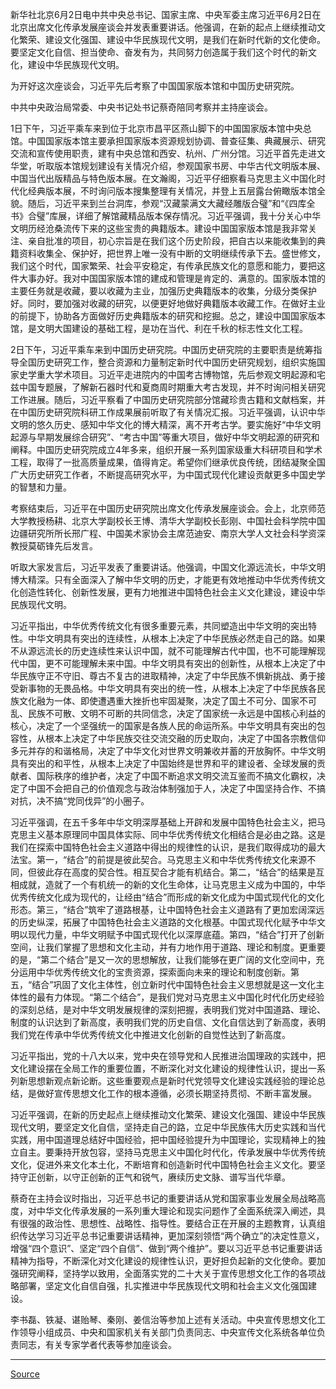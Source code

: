 新华社北京6月2日电中共中央总书记、国家主席、中央军委主席习近平6月2日在北京出席文化传承发展座谈会并发表重要讲话。他强调，在新的起点上继续推动文化繁荣、建设文化强国、建设中华民族现代文明，是我们在新时代新的文化使命。要坚定文化自信、担当使命、奋发有为，共同努力创造属于我们这个时代的新文化，建设中华民族现代文明。

为开好这次座谈会，习近平先后考察了中国国家版本馆和中国历史研究院。

中共中央政治局常委、中央书记处书记蔡奇陪同考察并主持座谈会。

1日下午，习近平乘车来到位于北京市昌平区燕山脚下的中国国家版本馆中央总馆。中国国家版本馆主要承担国家版本资源规划协调、普查征集、典藏展示、研究交流和宣传使用职责，建有中央总馆和西安、杭州、广州分馆。习近平首先走进文华堂，听取版本馆规划建设有关情况介绍，参观国家书房、中华古代文明版本展、中国当代出版精品与特色版本展。在文瀚阁，习近平仔细察看马克思主义中国化时代化经典版本展，不时询问版本搜集整理有关情况，并登上五层露台俯瞰版本馆全貌。随后，习近平来到兰台洞库，参观“汉藏蒙满文大藏经雕版合璧”和“《四库全书》合璧”库展，详细了解馆藏精品版本保存情况。习近平强调，我十分关心中华文明历经沧桑流传下来的这些宝贵的典籍版本。建设中国国家版本馆是我非常关注、亲自批准的项目，初心宗旨是在我们这个历史阶段，把自古以来能收集到的典籍资料收集全、保护好，把世界上唯一没有中断的文明继续传承下去。盛世修文，我们这个时代，国家繁荣、社会平安稳定，有传承民族文化的意愿和能力，要把这件大事办好。我对中国国家版本馆的建成和管理是肯定的、满意的。国家版本馆的主要任务就是收藏，要以收藏为主业，加强历史典籍版本的收集，分级分类保护好。同时，要加强对收藏的研究，以便更好地做好典籍版本收藏工作。在做好主业的前提下，协助各方面做好历史典籍版本的研究和挖掘。总之，建设中国国家版本馆，是文明大国建设的基础工程，是功在当代、利在千秋的标志性文化工程。

2日下午，习近平乘车来到中国历史研究院。中国历史研究院的主要职责是统筹指导全国历史研究工作，整合资源和力量制定新时代中国历史研究规划，组织实施国家史学重大学术项目。习近平走进院内的中国考古博物馆，先后参观文明起源和宅兹中国专题展，了解新石器时代和夏商周时期重大考古发现，并不时询问相关研究工作进展。随后，习近平察看了中国历史研究院部分馆藏珍贵古籍和文献档案，并在中国历史研究院科研工作成果展前听取了有关情况汇报。习近平强调，认识中华文明的悠久历史、感知中华文化的博大精深，离不开考古学。要实施好“中华文明起源与早期发展综合研究”、“考古中国”等重大项目，做好中华文明起源的研究和阐释。中国历史研究院成立4年多来，组织开展一系列国家级重大科研项目和学术工程，取得了一批高质量成果，值得肯定。希望你们继承优良传统，团结凝聚全国广大历史研究工作者，不断提高研究水平，为中国式现代化建设贡献更多中国史学的智慧和力量。

考察结束后，习近平在中国历史研究院出席文化传承发展座谈会。会上，北京师范大学教授杨耕、北京大学副校长王博、清华大学副校长彭刚、中国社会科学院中国边疆研究所所长邢广程、中国美术家协会主席范迪安、南京大学人文社会科学资深教授莫砺锋先后发言。

听取大家发言后，习近平发表了重要讲话。他强调，中国文化源远流长，中华文明博大精深。只有全面深入了解中华文明的历史，才能更有效地推动中华优秀传统文化创造性转化、创新性发展，更有力地推进中国特色社会主义文化建设，建设中华民族现代文明。

习近平指出，中华优秀传统文化有很多重要元素，共同塑造出中华文明的突出特性。中华文明具有突出的连续性，从根本上决定了中华民族必然走自己的路。如果不从源远流长的历史连续性来认识中国，就不可能理解古代中国，也不可能理解现代中国，更不可能理解未来中国。中华文明具有突出的创新性，从根本上决定了中华民族守正不守旧、尊古不复古的进取精神，决定了中华民族不惧新挑战、勇于接受新事物的无畏品格。中华文明具有突出的统一性，从根本上决定了中华民族各民族文化融为一体、即使遭遇重大挫折也牢固凝聚，决定了国土不可分、国家不可乱、民族不可散、文明不可断的共同信念，决定了国家统一永远是中国核心利益的核心，决定了一个坚强统一的国家是各族人民的命运所系。中华文明具有突出的包容性，从根本上决定了中华民族交往交流交融的历史取向，决定了中国各宗教信仰多元并存的和谐格局，决定了中华文化对世界文明兼收并蓄的开放胸怀。中华文明具有突出的和平性，从根本上决定了中国始终是世界和平的建设者、全球发展的贡献者、国际秩序的维护者，决定了中国不断追求文明交流互鉴而不搞文化霸权，决定了中国不会把自己的价值观念与政治体制强加于人，决定了中国坚持合作、不搞对抗，决不搞“党同伐异”的小圈子。

习近平强调，在五千多年中华文明深厚基础上开辟和发展中国特色社会主义，把马克思主义基本原理同中国具体实际、同中华优秀传统文化相结合是必由之路。这是我们在探索中国特色社会主义道路中得出的规律性的认识，是我们取得成功的最大法宝。第一，“结合”的前提是彼此契合。马克思主义和中华优秀传统文化来源不同，但彼此存在高度的契合性。相互契合才能有机结合。第二，“结合”的结果是互相成就，造就了一个有机统一的新的文化生命体，让马克思主义成为中国的，中华优秀传统文化成为现代的，让经由“结合”而形成的新文化成为中国式现代化的文化形态。第三，“结合”筑牢了道路根基，让中国特色社会主义道路有了更加宏阔深远的历史纵深，拓展了中国特色社会主义道路的文化根基。中国式现代化赋予中华文明以现代力量，中华文明赋予中国式现代化以深厚底蕴。第四，“结合”打开了创新空间，让我们掌握了思想和文化主动，并有力地作用于道路、理论和制度。更重要的是，“第二个结合”是又一次的思想解放，让我们能够在更广阔的文化空间中，充分运用中华优秀传统文化的宝贵资源，探索面向未来的理论和制度创新。第五，“结合”巩固了文化主体性，创立新时代中国特色社会主义思想就是这一文化主体性的最有力体现。“第二个结合”，是我们党对马克思主义中国化时代化历史经验的深刻总结，是对中华文明发展规律的深刻把握，表明我们党对中国道路、理论、制度的认识达到了新高度，表明我们党的历史自信、文化自信达到了新高度，表明我们党在传承中华优秀传统文化中推进文化创新的自觉性达到了新高度。

习近平指出，党的十八大以来，党中央在领导党和人民推进治国理政的实践中，把文化建设摆在全局工作的重要位置，不断深化对文化建设的规律性认识，提出一系列新思想新观点新论断。这些重要观点是新时代党领导文化建设实践经验的理论总结，是做好宣传思想文化工作的根本遵循，必须长期坚持贯彻、不断丰富发展。

习近平强调，在新的历史起点上继续推动文化繁荣、建设文化强国、建设中华民族现代文明，要坚定文化自信，坚持走自己的路，立足中华民族伟大历史实践和当代实践，用中国道理总结好中国经验，把中国经验提升为中国理论，实现精神上的独立自主。要秉持开放包容，坚持马克思主义中国化时代化，传承发展中华优秀传统文化，促进外来文化本土化，不断培育和创造新时代中国特色社会主义文化。要坚持守正创新，以守正创新的正气和锐气，赓续历史文脉、谱写当代华章。

蔡奇在主持会议时指出，习近平总书记的重要讲话从党和国家事业发展全局战略高度，对中华文化传承发展的一系列重大理论和现实问题作了全面系统深入阐述，具有很强的政治性、思想性、战略性、指导性。要结合正在开展的主题教育，认真组织传达学习习近平总书记重要讲话精神，更加深刻领悟“两个确立”的决定性意义，增强“四个意识”、坚定“四个自信”、做到“两个维护”。要以习近平总书记重要讲话精神为指导，不断深化对文化建设的规律性认识，更好担负起新的文化使命。要加强研究阐释，坚持学以致用，全面落实党的二十大关于宣传思想文化工作的各项战略部署，坚定文化自信自强，扎实推进中华民族现代文明和社会主义文化强国建设。

李书磊、铁凝、谌贻琴、秦刚、姜信治等参加上述有关活动。中央宣传思想文化工作领导小组成员、中央和国家机关有关部门负责同志、中央宣传文化系统各单位负责同志，有关专家学者代表等参加座谈会。

***

[Source](https://baijiahao.baidu.com/s?id=1767597829441263188)